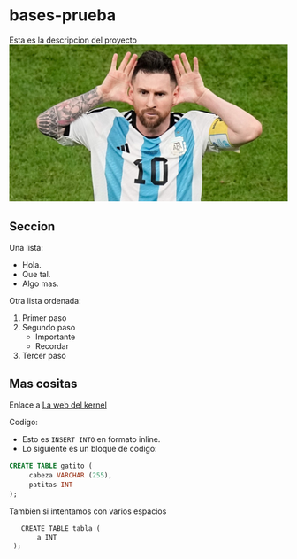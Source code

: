 # bases-prueba
Esta es la descripcion del proyecto
![La mejor imagen de Linux](messi.jpeg)

## Seccion
Una lista:
- Hola.
- Que tal.
- Algo mas.

Otra lista ordenada:
1. Primer paso
2. Segundo paso
     - Importante
     - Recordar
3. Tercer paso

## Mas cositas
Enlace a [La web del kernel](https://kernel.org)

Codigo:

- Esto es `INSERT INTO` en formato inline.
- Lo siguiente es un bloque de codigo:

```sql
CREATE TABLE gatito (
     cabeza VARCHAR (255),
     patitas INT
);
```

Tambien si intentamos con varios espacios

       CREATE TABLE tabla (
           a INT
     );
```
